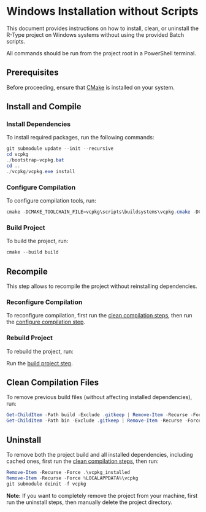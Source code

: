 # Windows Installation without Scripts

This document provides instructions on how to install, clean, or uninstall the R-Type project on Windows systems without using the provided Batch scripts.

All commands should be run from the project root in a PowerShell terminal.


## Prerequisites

Before proceeding, ensure that [CMake](https://cmake.org/download/) is installed on your system.


## Install and Compile


### Install Dependencies

To install required packages, run the following commands:

```powershell
git submodule update --init --recursive
cd vcpkg
./bootstrap-vcpkg.bat
cd ..
./vcpkg/vcpkg.exe install
```


### Configure Compilation

To configure compilation tools, run:

```powershell
cmake -DCMAKE_TOOLCHAIN_FILE=vcpkg\scripts\buildsystems\vcpkg.cmake -DCMAKE_PREFIX_PATH=vcpkg_installed -B build -S .
```


### Build Project

To build the project, run:

```powershell
cmake --build build
```


## Recompile

This step allows to recompile the project without reinstalling dependencies.


### Reconfigure Compilation

To reconfigure compilation, first run the [clean compilation steps](#clean-compilation-files), then run the [configure compilation step](#configure-compilation).


### Rebuild Project

To rebuild the project, run:

Run the [build project step](#build-project).


## Clean Compilation Files

To remove previous build files (without affecting installed dependencies), run:

```powershell
Get-ChildItem -Path build -Exclude .gitkeep | Remove-Item -Recurse -Force
Get-ChildItem -Path bin -Exclude .gitkeep | Remove-Item -Recurse -Force
```


## Uninstall

To remove both the project build and all installed dependencies, including cached ones, first run the [clean compilation steps](#clean-compilation-files), then run:

```powershell
Remove-Item -Recurse -Force .\vcpkg_installed
Remove-Item -Recurse -Force %LOCALAPPDATA%\vcpkg
git submodule deinit -f vcpkg
```

**Note:** If you want to completely remove the project from your machine, first run the uninstall steps, then manually delete the project directory.
